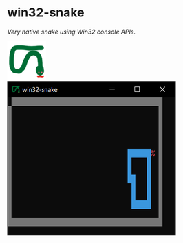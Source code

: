 # win32-snake

*Very native snake using Win32 console APIs.*

<img src="misc/icon.png" width="90px" alt="snake logo"/>
<br/>
<img src="misc/example.png" alt="me losing a snake game"/>

